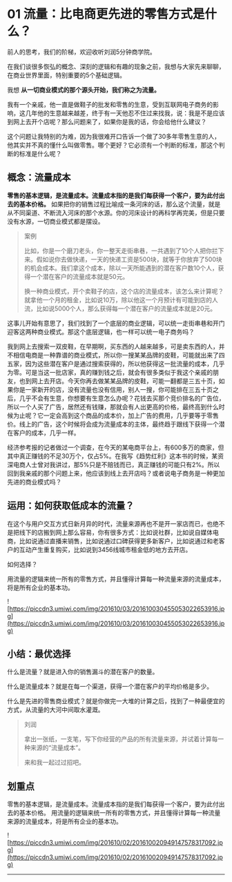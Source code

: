 # 01 流量：比电商更先进的零售方式是什么？

前人的思考，我们的阶梯，欢迎收听刘润5分钟商学院。

在我们谈很多恢弘的概念、深刻的逻辑和有趣的现象之前，我想与大家先来聊聊，在商业世界里面，特别重要的5个基础逻辑。

我想 **从一切商业模式的那个源头开始，我们称之为流量。**

我有一个亲戚，他一直是做鞋子的批发和零售的生意，受到互联网电子商务的影响，这几年他的生意越来越差，终于有一天他忍不住过来找我，说：我是不是应该到网上去开个店呢？那么问题来了，如果你是我的话，你会给他什么建议？

这个问题让我特别的为难，因为我很难开口告诉一个做了30多年零售生意的人，他其实并不真的懂什么叫做零售。哪个更好？它必须有一个判断的标准，那这个判断的标准是什么呢？

## 概念：流量成本

 **零售的基本逻辑，是流量成本。流量成本指的是我们每获得一个客户，要为此付出去的基本价格。** 如果把你的销售过程比喻成一条河床的话，那么这个流量，就是从不同渠道、不断流入河床的那个水源。你的河床设计的再科学再完美，但是只要没有水源，一切商业模式都是摆设。

> 案例
> 
> 比如，你是一个磨刀老头，你一整天走街串巷，一共遇到了10个人把你拦下来。假如说你去做快递，一天的快递工资是500块，就等于你放弃了500块的机会成本。我们拿这个成本，除以一天所能遇到的潜在客户数10个人，获得一个潜在客户的流量成本就是50元。
> 
>  
> 
> 换一种商业模式，开个卖鞋子的店，这个店的流量成本，该怎么来计算呢？就拿他一个月的租金，比如说10万，除以他这一个月预计有可能到店的人流，比如说5000个人，那么获得每一个潜在客户的流量成本就是20元。

这事儿开始有意思了，我们找到了一个底层的商业逻辑，可以统一走街串巷和开门迎客这两种商业模式。那这个底层逻辑，也一样可以统一电子商务吗？

我到网上去搜索一双皮鞋，在早期啊，买东西的人越来越多，可是卖东西的人，并不相信电商是一种靠谱的商业模式，所以你一搜某某品牌的皮鞋，可能就出来了四五家，因为这些潜在客户是通过搜索获得的，所以他获得这一批流量的成本，几乎为零。可是当这一批店家，真的赚到钱之后，就会有很多类似于我这个亲戚的朋友，也到网上去开店。今天你再去做某某品牌的皮鞋，可能一翻都是三五十页，如果你是一家新开的店，没有流量也没有信用，别人一搜，你可能排在三五十页之后，几乎不会有生意，你想要有生意怎么办呢？花钱去买那个竞价排名的广告位，所以一个人买了广告，居然还有钱赚，那就会有人出更高的价格，最终高到什么时候为止呢？它一定会高到这个商品的成本价，加上广告的费用，几乎要等于零售价。线上的广告，这个时候将会成为流量成本的主体，最终趋于跟线下获得一个潜在客户的成本，几乎一样。

经济参考报的记者做过一个调查，在今天的某电商平台上，有600多万的商家，但其中真正赚钱的不足30万个，仅占5%。在我写《趋势红利》这本书的时候，某资深电商人士曾对我讲过，那5%只是不赔钱而已，真正赚钱的可能只有2%。所以回到我亲戚的那个问题上来，他应该到线上去开店吗？或者说电子商务是一种更加先进的商业模式吗？

## 运用：如何获取低成本的流量？

在这个与用户交互方式日新月异的时代，流量来源再也不是开一家店而已，也绝不是把线下的店搬到网上那么容易，你有很多方式：比如说社群，比如说自媒体电商，比如说通过直播来销售，比如说通过口碑获得更多新客户，比如说通过和老客户的互动产生重复购买，比如说到3456线城市租金低的地方去开店。

如何选择？

用流量的逻辑来统一所有的零售方式，并且懂得计算每一种流量来源的流量成本，将是所有企业的基本功。  

![https://piccdn3.umiwi.com/img/201610/03/201610030455053022653916.jpg](https://piccdn3.umiwi.com/img/201610/03/201610030455053022653916.jpg)

## 小结：最优选择

什么是流量？就是进入你的销售漏斗的潜在客户的数量。

什么是流量成本？就是在每一个渠道，获得一个潜在客户的平均价格是多少。

什么是先进的零售商业模式？就是你做完一大堆的计算之后，找到了一种最便宜的方式，从流量的大河中间取水灌溉。

> 刘润
> 
> 拿出一张纸，一支笔，写下你经营的产品的所有流量来源，并试着计算每一种来源的“流量成本”。
> 
> 来和我一起过过招吧。

## 划重点

零售的基本逻辑，是流量成本。流量成本指的是我们每获得一个客户，要为此付出去的基本价格。
用流量的逻辑来统一所有的零售方式，并且懂得计算每一种流量来源的流量成本，将是所有企业的基本功。

![https://piccdn3.umiwi.com/img/201610/02/201610020949147578317092.jpg](https://piccdn3.umiwi.com/img/201610/02/201610020949147578317092.jpg)

---
